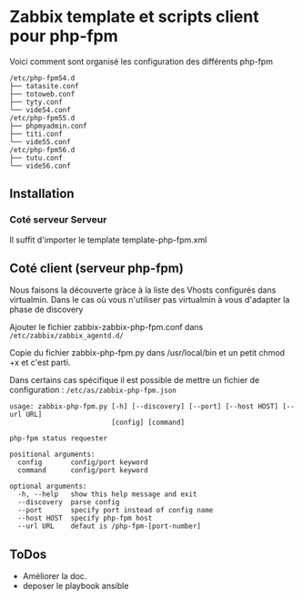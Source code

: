 # Zabbix template et scripts client pour php-fpm



Voici comment sont organisé les configuration des différents php-fpm

    /etc/php-fpm54.d
    ├── tatasite.conf
    ├── totoweb.conf
    ├── tyty.conf
    └── vide54.conf
    /etc/php-fpm55.d
    ├── phpmyadmin.conf
    ├── titi.conf
    └── vide55.conf
    /etc/php-fpm56.d
    ├── tutu.conf
    └── vide56.conf



## Installation

### Coté serveur Serveur

Il suffit d'importer le template template-php-fpm.xml

## Coté client (serveur php-fpm)

Nous faisons la découverte gràce à la liste des Vhosts configurés dans virtualmin. Dans le cas où vous n'utiliser pas virtualmin à vous d'adapter la phase de discovery

Ajouter le fichier zabbix-zabbix-php-fpm.conf dans `/etc/zabbix/zabbix_agentd.d/`

Copie du fichier zabbix-php-fpm.py dans /usr/local/bin et un petit chmod +x et c'est parti.


Dans certains cas spécifique il est possible de mettre un fichier de configuration : `/etc/as/zabbix-php-fpm.json`



```
usage: zabbix-php-fpm.py [-h] [--discovery] [--port] [--host HOST] [--url URL]
                         [config] [command]

php-fpm status requester

positional arguments:
  config       config/port keyword
  command      config/port keyword

optional arguments:
  -h, --help   show this help message and exit
  --discovery  parse config
  --port       specify port instead of config name
  --host HOST  specify php-fpm host
  --url URL    defaut is /php-fpm-[port-number]

```

## ToDos

* Améliorer la doc.
* deposer le playbook ansible



##
